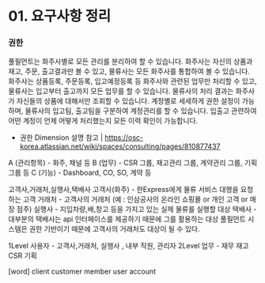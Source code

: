 # 01. 요구사항 정리

### 권한
풀필먼트는 화주사별로 모든 관리를 분리하여 할 수 있습니다.
화주사는 자신의 상품과 재고, 주문, 출고결과만 볼 수 있고, 물류사는 모든 화주사를 통합하여 볼 수 있습니다.
화주사는 상품등록, 주문등록, 입고예정등록 등 화주사와 관련된 업무만 처리할 수 있고, 물류사는 입고부터 출고까지 모든 업무를 할 수 있습니다.
물류사의 처리 결과는 화주사가 자신들의 상품에 대해서만 조회할 수 있습니다.
계정별로 세세하게 권한 설정이 가능하며, 물류사의 입고팀, 출고팀을 구분하여 계정관리를 할 수 있습니다.
입출고 관련하여 어떤 계정이 언제 어떻게 처리했는지 모든 이력 확인이 가능합니다.


- 권한 Dimension 설명
참고 | https://osc-korea.atlassian.net/wiki/spaces/consulting/pages/810877437

A (관리항목) - 화주, 채널 등
B (업무) - CSR 그룹, 재고관리 그룹, 계약관리 그룹, 기획 그룹 등
C (기능) - Dashboard, CO, SO, 계약 등

고객사,거래처,실행사,택배사
고객사(화주) - 한Express에게 물류 서비스 대행을 요청하는 고객
거래처 - 고객사의 거래처 (예 : 인삼공사의 온라인 쇼핑몰 or 개인 고객 or 매장 점주)
실행사 - 지입차량,배,창고 등을 가지고 있는 실제 물류를 실행할 대상
택배사 - 대부분의 택배사는 api 인터페이스를 제공하기 때문에 그를 활용하는 대상
풀필먼트 시스템은 권한 기반이기 때문에 고객사의 거래처도 대상이 될 수 있다.

1Level 사용자 - 고객사,거래처, 실행사 , 내부 직원, 관리자
2Level 업무 - 재무 재고 CSR 기획

[word]
client customer member user account
